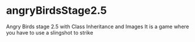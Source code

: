 # angryBirdsStage2.5
Angry Birds stage 2.5 with Class Inheritance and Images
It is a game where you have to use a slingshot to strike 
